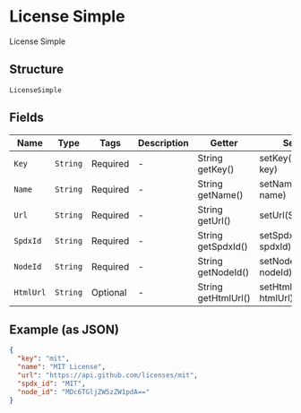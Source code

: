 
# License Simple

License Simple

## Structure

`LicenseSimple`

## Fields

| Name | Type | Tags | Description | Getter | Setter |
|  --- | --- | --- | --- | --- | --- |
| `Key` | `String` | Required | - | String getKey() | setKey(String key) |
| `Name` | `String` | Required | - | String getName() | setName(String name) |
| `Url` | `String` | Required | - | String getUrl() | setUrl(String url) |
| `SpdxId` | `String` | Required | - | String getSpdxId() | setSpdxId(String spdxId) |
| `NodeId` | `String` | Required | - | String getNodeId() | setNodeId(String nodeId) |
| `HtmlUrl` | `String` | Optional | - | String getHtmlUrl() | setHtmlUrl(String htmlUrl) |

## Example (as JSON)

```json
{
  "key": "mit",
  "name": "MIT License",
  "url": "https://api.github.com/licenses/mit",
  "spdx_id": "MIT",
  "node_id": "MDc6TGljZW5zZW1pdA=="
}
```

